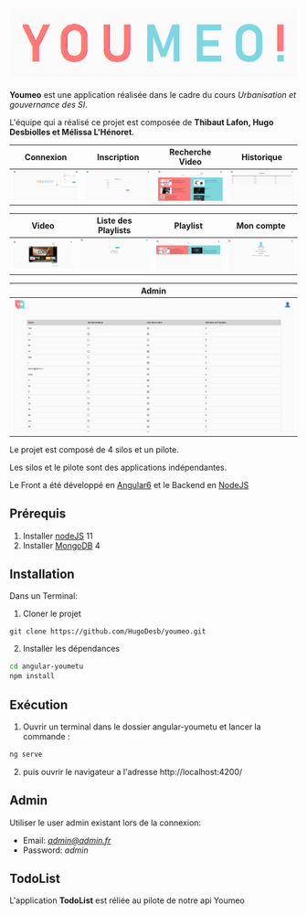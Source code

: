 ![Logo](img/youemo-ban.png)
--------
**Youmeo** est une application réalisée dans le cadre du cours *Urbanisation et gouvernance des SI*.

L'équipe qui a réalisé ce projet est composée de **Thibaut Lafon, Hugo Desbiolles et Mélissa L'Hénoret**.

| **Connexion**                          | **Inscription**                          | **Recherche Video**                    | **Historique**                         | 
| :------------------------------------: | :--------------------------------------: | :------------------------------------: | :------------------------------------: | 
| ![Capture d'écran 1](img/Connexion.PNG)| ![Capture d'écran 2](img/Inscription.PNG)| ![Capture d'écran 3](img/Recherche.PNG)|![Capture d'écran 4](img/Historique.PNG)|

|**Video**                           |   **Liste des Playlists**                   | **Playlist**                           | **Mon compte**                      | 
|:---------------------------------: | :-----------------------------------------: | :------------------------------------: | :---------------------------------: | 
| ![Capture d'écran 5](img/Video.PNG)| ![Capture d'écran 6](img/List-playlist.PNG) | ![Capture d'écran 7](img/Playlist.PNG) |![Capture d'écran 8](img/Compte.PNG) |

| **Admin**                          | 
| :--------------------------------: | 
|![Capture d'écran 6](img/Admin.PNG) |

Le projet est composé de 4 silos et un pilote.

Les silos et le pilote sont des applications indépendantes.

Le Front a été développé en [Angular6](https://angular.io/) et le Backend en [NodeJS](https://nodejs.org/en/)

## Prérequis
1. Installer [nodeJS](https://nodejs.org/en/) 11
2. Installer [MongoDB](https://www.mongodb.com/fr) 4

## Installation
Dans un Terminal:
1. Cloner le projet 
```
git clone https://github.com/HugoDesb/youmeo.git
```
2. Installer les dépendances
```bash
cd angular-youmetu
npm install
```
## Exécution
1. Ouvrir un terminal dans le dossier angular-youmetu et lancer la commande : 
```bash
ng serve
```
2. puis ouvrir le navigateur a l'adresse http://localhost:4200/

## Admin
Utiliser le user admin existant lors de la connexion:
* Email: *admin@admin.fr*
* Password: *admin*

## TodoList
L'application **TodoList** est réliée au pilote de notre api Youmeo 


